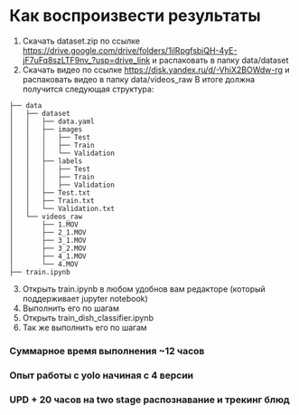 # Как воспроизвести результаты

1. Скачать dataset.zip по ссылке https://drive.google.com/drive/folders/1ilRpgfsbiQH-4yE-jF7uFq8szLTF9nv_?usp=drive_link и распаковать в папку data/dataset
2. Скачать видео по ссылке https://disk.yandex.ru/d/-VhiX2BOWdw-rg и распаковать видео в папку data/videos_raw
В итоге должна получится следующая структура:

```
├── data
│   ├── dataset
│   │   ├── data.yaml
│   │   ├── images
│   │   │   ├── Test
│   │   │   ├── Train
│   │   │   └── Validation
│   │   ├── labels
│   │   │   ├── Test
│   │   │   ├── Train
│   │   │   ├── Validation
│   │   ├── Test.txt
│   │   ├── Train.txt
│   │   └── Validation.txt
│   └── videos_raw
│       ├── 1.MOV
│       ├── 2_1.MOV
│       ├── 3_1.MOV
│       ├── 3_2.MOV
│       ├── 4_1.MOV
│       └── 4.MOV
├── train.ipynb
```

3. Открыть train.ipynb в любом удобнов вам редакторе (который поддерживает jupyter notebook)
4. Выполнить его по шагам
5. Открыть train_dish_classifier.ipynb
6. Так же выполнить его по шагам

### Суммарное время выполнения ~12 часов
### Опыт работы с yolo начиная с 4 версии

### UPD + 20 часов на two stage распознавание и трекинг блюд

